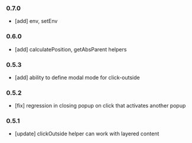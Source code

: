 ### 0.7.0

- [add] env, setEnv

### 0.6.0

- [add] calculatePosition, getAbsParent helpers

### 0.5.3

- [add] ability to define modal mode for click-outside

### 0.5.2

- [fix] regression in closing popup on click that activates another popup

### 0.5.1

- [update] clickOutside helper can work with layered content
